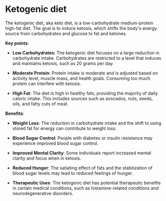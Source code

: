 <!--
source: gpt-3 + jph editing
tags: diets
-->

# Ketogenic diet

The ketogenic diet, aka keto diet, is a low-carbohydrate medium-protein high-fat diet. The goal is to induce ketosis, which shifts the body's energy source from carbohydrates and glucose to fat and ketones.

**Key points**:

* **Low Carbohydrates**: The ketogenic diet focuses on a large reduction in carbohydrate intake. Carbohydrates are restricted to a level that induces and maintains ketosis, such as 20 grams per day.

* **Moderate Protein**: Protein intake is moderate and is adjusted based on activity level, muscle mass, and health goals. Consuming too much protein can interfere with ketosis.

* **High Fat**: The diet is high in healthy fats, providing the majority of daily caloric intake. This includes sources such as avocados, nuts, seeds, oils, and fatty cuts of meat.

**Benefits**:

* **Weight Loss**: The reduction in carbohydrate intake and the shift to using stored fat for energy can contribute to weight loss.

* **Blood Sugar Control**: People with diabetes or insulin resistance may experience improved blood sugar control.

* **Improved Mental Clarity**: Some individuals report increased mental clarity and focus when in ketosis.

* **Reduced Hunger**: The satiating effect of fats and the stabilization of blood sugar levels may lead to reduced feelings of hunger.

* **Therapeutic Uses**: The ketogenic diet has potential therapeutic benefits in certain medical conditions, such as histamine-related conditions and neurodegenerative disorders.
